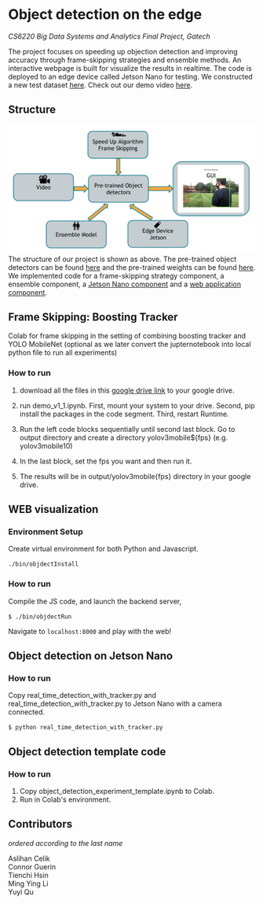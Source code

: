 # Object detection on the edge
*CS6220 Big Data Systems and Analytics Final Project, Gatech*

The project focuses on speeding up objection detection and improving accuracy through frame-skipping strategies and ensemble methods. An interactive webpage is built for visualize the results in realtime. The code is deployed to an edge device called Jetson Nano for testing. We constructed a new test dataset [here](https://drive.google.com/drive/folders/1h-TueDG_UWBQgoRhhbBoqFT5XFsb4Ti7?usp=sharing). Check out our demo video [here](https://drive.google.com/file/d/1l6e0qfJ5t5B4aDBSjUOChh4bPue4dWJC/view?usp=sharing).

## Structure
![structure](structure.png)
The structure of our project is shown as above. The pre-trained object detectors can be found [here](https://github.com/khchow-gt/object-detection-zoo) and the pre-trained weights can be found [here](https://www.dropbox.com/s/vhhnp3wt4oztkqz/model_weights.zip?dl=0). We implemented code for a frame-skipping strategy component, a ensemble component, a [Jetson Nano component](./jetson-nano) and 
a [web application component](./objdect).

## Frame Skipping: Boosting Tracker

Colab for frame skipping in the setting of combining boosting tracker and YOLO MobileNet (optional as we later convert the jupternotebook into local python file to run all experiments)

### How to run
1. download all the files in this [google drive link](https://drive.google.com/drive/folders/1mR1U6gVOxfXT8w__yRZB-nsBTibKDh8G?usp=sharing) to your google drive.

2. run demo_v1_1.ipynb. First, mount your system to your drive. Second, pip install the packages in the code segment. Third, restart Runtime.

3. Run the left code blocks sequentially until second last block. Go to output directory and create a directory yolov3mobile${fps}  (e.g. yolov3mobile10)

4. In the last block, set the fps you want and then run it.

5. The results will be in output/yolov3mobile{fps} directory in your google drive.

## WEB visualization
### Environment Setup
Create virtual environment for both Python and Javascript.
```
./bin/objdectInstall
```

### How to run
Compile the JS code, and launch the backend server,
```
$ ./bin/objdectRun
```
Navigate to `localhost:8000` and play with the web!


## Object detection on Jetson Nano
### How to run
Copy real_time_detection_with_tracker.py and real_time_detection_with_tracker.py to Jetson Nano with a camera connected.
```
$ python real_time_detection_with_tracker.py
```

## Object detection template code
### How to run
1. Copy object_detection_experiment_template.ipynb to Colab.
2. Run in Colab's environment.

## Contributors
*ordered according to the last name*

Aslihan Celik\
Connor Guerin\
Tienchi Hsin\
Ming Ying Li\
Yuyi Qu
